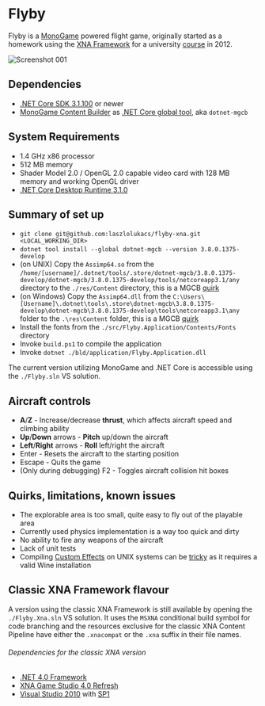 # Flyby
Flyby is a [MonoGame](http://www.monogame.net/about/) powered flight game, originally started as a homework using the [XNA Framework](https://en.wikipedia.org/wiki/Microsoft_XNA) for a university [course](https://www.aut.bme.hu/Course/VIAUJV01) in 2012.

![Screenshot 001](https://github.com/laszlolukacs/flyby/blob/master/docs/screenshots/screenshot001.png?raw=true)

## Dependencies
* [.NET Core SDK 3.1.100](https://dotnet.microsoft.com/download/dotnet-core/3.1) or newer
* [MonoGame Content Builder](https://docs.monogame.net/articles/tools/mgcb.html) as [.NET Core global tool](https://docs.microsoft.com/en-us/dotnet/core/tools/global-tools), aka `dotnet-mgcb`

## System Requirements
* 1.4 GHz x86 processor
* 512 MB memory
* Shader Model 2.0 / OpenGL 2.0 capable video card with 128 MB memory and working OpenGL driver
* [.NET Core Desktop Runtime 3.1.0](https://dotnet.microsoft.com/download/dotnet-core/3.1)

## Summary of set up
* `git clone git@github.com:laszlolukacs/flyby-xna.git <LOCAL_WORKING_DIR>`
* `dotnet tool install --global dotnet-mgcb --version 3.8.0.1375-develop`
* (on UNIX) Copy the `Assimp64.so` from the `/home/[username]/.dotnet/tools/.store/dotnet-mgcb/3.8.0.1375-develop/dotnet-mgcb/3.8.0.1375-develop/tools/netcoreapp3.1/any` directory to the `./res/Content` directory, this is a MGCB [quirk](https://community.monogame.net/t/problem-with-fbximporter-in-3-8-0-1375-develop-build/12777)
* (on Windows) Copy the `Assimp64.dll` from the `C:\Users\[Username]\.dotnet\tools\.store\dotnet-mgcb\3.8.0.1375-develop\dotnet-mgcb\3.8.0.1375-develop\tools\netcoreapp3.1\any` folder to the `.\res\Content` folder, this is a MGCB [quirk](https://community.monogame.net/t/problem-with-fbximporter-in-3-8-0-1375-develop-build/12777)
* Install the fonts from the `./src/Flyby.Application/Contents/Fonts` directory
* Invoke `build.ps1` to compile the application
* Invoke `dotnet ./bld/application/Flyby.Application.dll`

The current version utilizing MonoGame and .NET Core is accessible using the `./Flyby.sln` VS solution.

## Aircraft controls
* **A**/**Z** - Increase/decrease **thrust**, which affects aircraft speed and climbing ability
* **Up**/**Down** arrows - **Pitch** up/down the aircraft
* **Left**/**Right** arrows - **Roll** left/right the aircraft
* Enter - Resets the aircraft to the starting position
* Escape - Quits the game
* (Only during debugging) F2 - Toggles aircraft collision hit boxes

## Quirks, limitations, known issues
* The explorable area is too small, quite easy to fly out of the playable area
* Currently used physics implementation is a way too quick and dirty
* No ability to fire any weapons of the aircraft
* Lack of unit tests
* Compiling [Custom Effects](http://www.monogame.net/documentation/2/?page=Custom_Effects) on UNIX systems can be [tricky](https://community.monogame.net/t/install-monogame-3-7-1-on-linux-mint-19-2-tina-cinnamon/11793/16) as it requires a valid Wine installation

## Classic XNA Framework flavour
A version using the classic XNA Framework is still available by opening the `./Flyby.Xna.sln` VS solution. It uses the `MSXNA` conditional build symbol for code branching and the resources exclusive for the classic XNA Content Pipeline have either the `.xnacompat` or the `.xna` suffix in their file names.

###### Dependencies for the classic XNA version
* [.NET 4.0 Framework](https://www.microsoft.com/en-us/download/details.aspx?id=17851)
* [XNA Game Studio 4.0 Refresh](https://www.microsoft.com/en-us/download/details.aspx?id=27598)
* [Visual Studio 2010](https://msdn.microsoft.com/en-us/library/dd831853(v=vs.100).aspx) with [SP1](https://www.microsoft.com/en-us/download/details.aspx?id=23691)